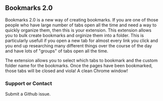 ## Bookmarks 2.0

Bookmarks 2.0 is a new way of creating bookmarks.  If you are one of those people who have large number of tabs open all the time and need a way to quickly organize them, then this is your extension.  This extension allows you to bulk create bookmarks and orginize them into a folder.  This is particularly usefull if you open a new tab for almost every link you click and you end up researching many different things over the course of the day and have lots of "groups" of tabs open all the time.  

The extension allows you to select which tabs to bookmark and the custom folder name for the bookmarks.  Once the pages have been bookmarked, those tabs will be closed and viola!  A clean Chrome window!

### Support or Contact

Submit a Github issue.